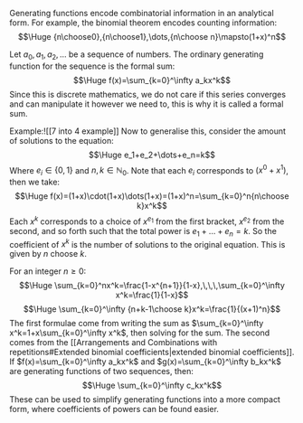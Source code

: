 Generating functions encode combinatorial information in an analytical form. For example, the binomial theorem encodes counting information:$$\Huge {n\choose0},{n\choose1},\dots,{n\choose n}\mapsto(1+x)^n$$

Let $a_0,a_1,a_2,\dots$ be a sequence of numbers. The ordinary generating function for the sequence is the formal sum:$$\Huge f(x)=\sum_{k=0}^\infty a_kx^k$$
Since this is discrete mathematics, we do not care if this series converges and can manipulate it however we need to, this is why it is called a formal sum.

Example:![[7 into 4 example]]
Now to generalise this, consider the amount of solutions to the equation:$$\Huge e_1+e_2+\dots+e_n=k$$
Where $e_i\in\{0,1\}$ and $n,k\in\mathbb{N}_0$. Note that each $e_i$ corresponds to $(x^0+x^1)$, then we take:$$\Huge f(x)=(1+x)\cdot(1+x)\dots(1+x)=(1+x)^n=\sum_{k=0}^n{n\choose k}x^k$$
Each $x^k$ corresponds to a choice of $x^{e_1}$ from the first bracket, $x^{e_2}$ from the second, and so forth such that the total power is $e_1+\dots+e_n=k$. So the coefficient of $x^k$ is the number of solutions to the original equation. This is given by $n$ choose $k$.

For an integer $n\geq0$:$$\Huge \sum_{k=0}^nx^k=\frac{1-x^{n+1}}{1-x},\,\,\,\sum_{k=0}^\infty x^k=\frac{1}{1-x}$$$$\Huge \sum_{k=0}^\infty {n+k-1\choose k}x^k=\frac{1}{(x+1)^n}$$
The first formulae come from writing the sum as $\sum_{k=0}^\infty x^k=1+x\sum_{k=0}^\infty x^k$, then solving for the sum. The second comes from the [[Arrangements and Combinations with repetitions#Extended binomial coefficients|extended binomial coefficients]]. If $f(x)=\sum_{k=0}^\infty a_kx^k$ and $g(x)=\sum_{k=0}^\infty b_kx^k$ are generating functions of two sequences, then:$$\Huge \sum_{k=0}^\infty c_kx^k$$
These can be used to simplify generating functions into a more compact form, where coefficients of powers can be found easier.